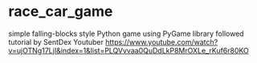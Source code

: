 # race_car_game
simple falling-blocks style Python game using PyGame library
followed tutorial by SentDex Youtuber https://www.youtube.com/watch?v=ujOTNg17LjI&index=1&list=PLQVvvaa0QuDdLkP8MrOXLe_rKuf6r80KO
